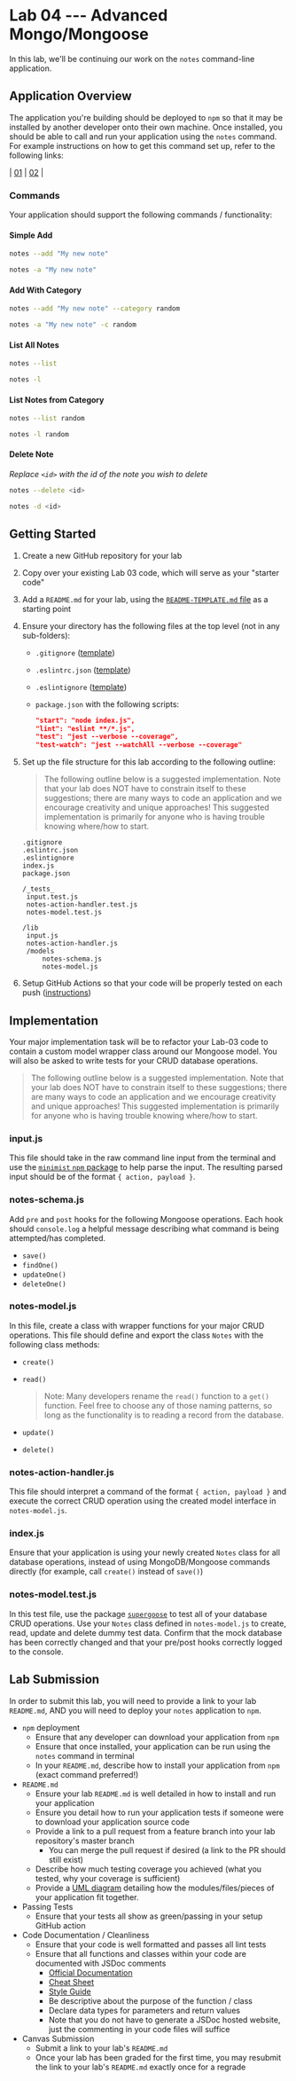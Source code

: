 # Lab 04 --- Advanced Mongo/Mongoose

In this lab, we'll be continuing our work on the `notes` command-line application. 

## Application Overview

The application you're building should be deployed to `npm` so that it may be installed by another developer onto their own machine. Once installed, you should be able to call and run your application using the `notes` command. For example instructions on how to get this command set up, refer to the following links: 

| [01](https://medium.com/netscape/a-guide-to-create-a-nodejs-command-line-package-c2166ad0452e) | [02](https://medium.com/netscape/a-guide-to-create-a-nodejs-command-line-package-c2166ad0452e) |

### Commands 

Your application should support the following commands / functionality: 

#### Simple Add

```bash
notes --add "My new note"
```

```bash
notes -a "My new note"
```

#### Add With Category

```bash
notes --add "My new note" --category random
```

```bash
notes -a "My new note" -c random
```

#### List All Notes

```bash
notes --list
```

```bash
notes -l
```

#### List Notes from Category

```bash
notes --list random
```

```bash
notes -l random
```

#### Delete Note

*Replace `<id>` with the id of the note you wish to delete*

```bash
notes --delete <id>
```

```bash
notes -d <id>
```

## Getting Started

1. Create a new GitHub repository for your lab 

2. Copy over your existing Lab 03 code, which will serve as your "starter code"

3. Add a `README.md` for your lab, using the [`README-TEMPLATE.md` file](../../reference/submission-instructions/labs/README-template.md) as a starting point

4. Ensure your directory has the following files at the top level (not in any sub-folders): 

   * `.gitignore` ([template](https://github.com/codefellows/seattle-javascript-401n16/blob/master/configs/.gitignore))

   * `.eslintrc.json` ([template](https://github.com/codefellows/seattle-javascript-401n16/blob/master/configs/.eslintrc.json))

   * `.eslintignore` ([template](https://github.com/codefellows/seattle-javascript-401n16/blob/master/configs/.eslintignore))

   * `package.json` with the following scripts: 

     ```json
     "start": "node index.js",
     "lint": "eslint **/*.js",
     "test": "jest --verbose --coverage",
     "test-watch": "jest --watchAll --verbose --coverage"
     ```

5. Set up the file structure for this lab according to the following outline: 

   > The following outline below is a suggested implementation. Note that your lab does NOT have to constrain itself to these suggestions; there are many ways to code an application and we encourage creativity and unique approaches! This suggested implementation is primarily for anyone who is having trouble knowing where/how to start. 

   ```
   .gitignore
   .eslintrc.json
   .eslintignore
   index.js
   package.json
   
   /_tests_
   	input.test.js
   	notes-action-handler.test.js
   	notes-model.test.js
   
   /lib
   	input.js
   	notes-action-handler.js
   	/models
   		notes-schema.js
   		notes-model.js
   ```

6. Setup GitHub Actions so that your code will be properly tested on each push ([instructions](../../reference/github-actions.md))

## Implementation 

Your major implementation task will be to refactor your Lab-03 code to contain a custom model wrapper class around our Mongoose model. You will also be asked to write tests for your CRUD database operations. 

> The following outline below is a suggested implementation. Note that your lab does NOT have to constrain itself to these suggestions; there are many ways to code an application and we encourage creativity and unique approaches! This suggested implementation is primarily for anyone who is having trouble knowing where/how to start. 

### input.js 

This file should take in the raw command line input from the terminal and use the [`minimist` `npm` package](https://www.npmjs.com/package/minimist) to help parse the input. The resulting parsed input should be of the format `{ action, payload }`.

### notes-schema.js

Add `pre` and `post` hooks for the following Mongoose operations. Each hook should `console.log` a helpful message describing what command is being attempted/has completed. 

* `save()`
* `findOne()`
* `updateOne()`
* `deleteOne()`

### notes-model.js

In this file, create a class with wrapper functions for your major CRUD operations. This file should define and export the class `Notes` with the following class methods: 

* `create()`

* `read()`

  > Note: Many developers rename the `read()` function to a `get()` function. Feel free to choose any of those naming patterns, so long as the functionality is to reading a record from the database. 

* `update()`

* `delete()`

### notes-action-handler.js

This file should interpret a command of the format `{ action, payload }` and execute the correct CRUD operation using the created model interface in `notes-model.js`.

### index.js

Ensure that your application is using your newly created `Notes` class for all database operations, instead of using MongoDB/Mongoose commands directly (for example, call `create()` instead of `save()`)

### notes-model.test.js

In this test file, use the package [`supergoose`](https://www.npmjs.com/package/@code-fellows/supergoose) to test all of your database CRUD operations. Use your `Notes` class defined in `notes-model.js` to create, read, update and delete dummy test data. Confirm that the mock database has been correctly changed and that your pre/post hooks correctly logged to the console. 

## Lab Submission 

In order to submit this lab, you will need to provide a link to your lab `README.md`, AND you will need to deploy your `notes` application to `npm`. 

* `npm` deployment
  * Ensure that any developer can download your application from `npm` 
  * Ensure that once installed, your application can be run using the `notes` command in terminal
  * In your `README.md`, describe how to install your application from `npm` (exact command preferred!)
* `README.md`
  * Ensure your lab `README.md` is well detailed in how to install and run your application
  * Ensure you detail how to run your application tests if someone were to download your application source code
  * Provide a link to a pull request from a feature branch into your lab repository's master branch
    * You can merge the pull request if desired (a link to the PR should still exist)
  * Describe how much testing coverage you achieved (what you tested, why your coverage is sufficient)
  * Provide a [UML diagram](https://www.uml-diagrams.org/index-examples.html) detailing how the modules/files/pieces of your application fit together. 
* Passing Tests
  * Ensure that your tests all show as green/passing in your setup GitHub action
* Code Documentation / Cleanliness
  * Ensure that your code is well formatted and passes all lint tests 
  * Ensure that all functions and classes within your code are documented with JSDoc comments
    * [Official Documentation](http://usejsdoc.org/about-getting-started.html) 
    * [Cheat Sheet](https://devhints.io/jsdoc) 
    * [Style Guide](https://github.com/shri/JSDoc-Style-Guide)
    * Be descriptive about the purpose of the function / class
    * Declare data types for parameters and return values
    * Note that you do not have to generate a JSDoc hosted website, just the commenting in your code files will suffice
* Canvas Submission
  * Submit a link to your lab's `README.md` 
  * Once your lab has been graded for the first time, you may resubmit the link to your lab's `README.md` exactly once for a regrade
